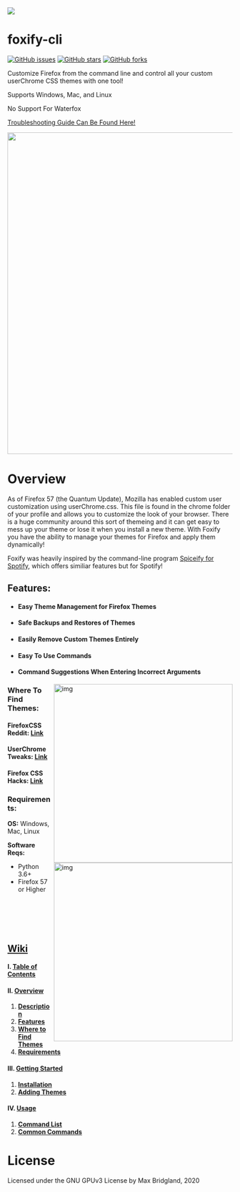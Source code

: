 <img src="https://mbcdn.sfo2.cdn.digitaloceanspaces.com/Foxify.png">

# foxify-cli
[![GitHub issues](https://img.shields.io/github/issues/M4cs/foxify-cli)](https://github.com/M4cs/foxify-cli/issues)
[![GitHub stars](https://img.shields.io/github/stars/M4cs/foxify-cli)](https://github.com/M4cs/foxify-cli/stargazers)
[![GitHub forks](https://img.shields.io/github/forks/M4cs/foxify-cli)](https://github.com/M4cs/foxify-cli/network/members)

Customize Firefox from the command line and control all your custom userChrome CSS themes with one tool!

Supports Windows, Mac, and Linux

No Support For Waterfox

[Troubleshooting Guide Can Be Found Here!](https://github.com/M4cs/foxify-cli/wiki/Troubleshooting)

<p align="center">
 <p align="center"><img src="https://raw.githubusercontent.com/M4cs/foxify-cli/master/preview.gif" width="720"></p>
</p>

# Overview

As of Firefox 57 (the Quantum Update), Mozilla has enabled custom user customization using userChrome.css. This file is found in the chrome folder of your profile and allows you to customize the look of your browser. There is a huge community around this sort of themeing and it can get easy to mess up your theme or lose it when you install a new theme. With Foxify you have the ability to manage your themes for Firefox and apply them dynamically!

Foxify was heavily inspired by the command-line program [Spiceify for Spotify](https://github.com/khanhas/spicetify-cli), which offers similiar features but for Spotify!

## Features:

 - #### Easy Theme Management for Firefox Themes
 - #### Safe Backups and Restores of Themes
 - #### Easily Remove Custom Themes Entirely
 - #### Easy To Use Commands
 - #### Command Suggestions When Entering Incorrect Arguments

<a href="https://www.reddit.com/r/FirefoxCSS/comments/fz8h2o/moonlight_userchrome/"><img src="https://i.redd.it/rma9z4itq7s41.png"  alt="img" align="right" width="400px"></a>
### Where To Find Themes:

#### FirefoxCSS Reddit: [Link](https://www.reddit.com/r/FirefoxCSS/)

#### UserChrome Tweaks: [Link](https://github.com/Timvde/UserChrome-Tweaks)

#### Firefox CSS Hacks: [Link](https://github.com/MrOtherGuy/firefox-csshacks)

### Requirements:

<a href="https://www.reddit.com/r/nordtheme/comments/g0mnyt/nordic_firefox_theme/"><img src="https://i.redd.it/omdp7nyz6ms41.png" alt="img" align="right" width="400px"></a>
**OS:** Windows, Mac, Linux

**Software Reqs:**

  - Python 3.6+
  - Firefox 57 or Higher
  

<br><br><br><br>

## [Wiki](https://github.com/M4cs/foxify-cli/wiki)

#### I. [Table of Contents](https://github.com/M4cs/foxify-cli/wiki)
#### II. [Overview](https://github.com/M4cs/foxify-cli/wiki/Overview)
  1. [**Description**](https://github.com/M4cs/foxify-cli/wiki/Overview)
  2. [**Features**](https://github.com/M4cs/foxify-cli/wiki/Overview)
  3. [**Where to Find Themes**](https://github.com/M4cs/foxify-cli/wiki/Overview)
  4. [**Requirements**](https://github.com/M4cs/foxify-cli/wiki/Overview)

#### III. [Getting Started](https://github.com/M4cs/foxify-cli/wiki/Getting-Started)
  1. [**Installation**](https://github.com/M4cs/foxify-cli/wiki/Getting-Started#installing-foxify)
  2. [**Adding Themes**](https://github.com/M4cs/foxify-cli/wiki/Getting-Started#adding-themes)
#### IV. [Usage](https://github.com/M4cs/foxify-cli/wiki/Usage)
  1. [**Command List**](https://github.com/M4cs/foxify-cli/wiki/Usage)
  2. [**Common Commands**](https://github.com/M4cs/foxify-cli/wiki/Usage#common-command-combinations)

# License

Licensed under the GNU GPUv3 License by Max Bridgland, 2020
